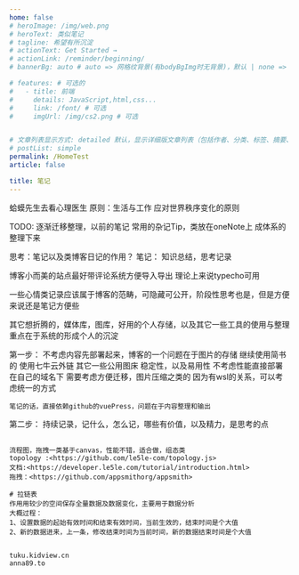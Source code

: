 ```yaml
---
home: false
# heroImage: /img/web.png
# heroText: 类似笔记
# tagline: 希望有所沉淀
# actionText: Get Started →
# actionLink: /reminder/beginning/
# bannerBg: auto # auto => 网格纹背景(有bodyBgImg时无背景)，默认 | none => 无 | '大图地址' | background: 自定义背景样式       提示：如发现文本颜色不适应你的背景时可以到palette.styl修改$bannerTextColor变量

# features: # 可选的
#   - title: 前端
#     details: JavaScript,html,css...
#     link: /font/ # 可选
#     imgUrl: /img/cs2.png # 可选


# 文章列表显示方式: detailed 默认，显示详细版文章列表（包括作者、分类、标签、摘要、分页等）| simple => 显示简约版文章列表（仅标题和日期）| none 不显示文章列表
# postList: simple
permalink: /HomeTest
article: false

title: 笔记
---
```

蛤蟆先生去看心理医生
原则：生活与工作
应对世界秩序变化的原则

TODO: 逐渐迁移整理，以前的笔记
常用的杂记Tip，类放在oneNote上
成体系的整理下来

思考：笔记以及类博客日记的作用？
笔记：
知识总结，思考记录

博客小而美的站点最好带评论系统方便导入导出
理论上来说typecho可用

一些心情类记录应该属于博客的范畴，可隐藏可公开，阶段性思考也是，但是方便来说还是笔记方便些

其它想折腾的，媒体库，图库，好用的个人存储，以及其它一些工具的使用与整理
重点在于系统的形成个人的沉淀


第一步：
    不考虑内容先部署起来，博客的一个问题在于图片的存储
        继续使用简书的
        使用七牛云外链
        其它一些公用图床
        稳定性，以及易用性
        不考虑性能直接部署在自己的域名下
        需要考虑方便迁移，图片压缩之类的
    因为有wsl的关系，可以考虑统一的方式

    笔记的话，直接依赖github的vuePress，问题在于内容整理和输出

第二步：
    持续记录，记什么，怎么记，哪些有价值，以及精力，是思考的点



```

流程图，拖拽一类基于canvas，性能不错，适合做，组态类
topology :<https://github.com/le5le-com/topology.js> 
文档:<https://developer.le5le.com/tutorial/introduction.html>
拖拽：<https://github.com/appsmithorg/appsmith>

# 拉链表
作用用较少的空间保存全量数据及数据变化，主要用于数据分析
大概过程： 
1、设置数据的起始有效时间和结束有效时间，当前生效的，结束时间是个大值
2、新的数据进来，上一条，修改结束时间为当前时间，新的数据结束时间是个大值


tuku.kidview.cn
anna89.to